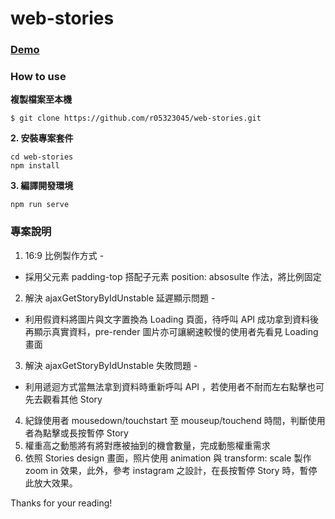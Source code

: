 # web-stories

### [Demo](https://r05323045.github.io/web-stories/)

### How to use

**複製檔案至本機**
```
$ git clone https://github.com/r05323045/web-stories.git
```
**2. 安裝專案套件**
```
cd web-stories
npm install
```
**3. 編譯開發環境**
```
npm run serve
```

### 專案說明

1. 16:9 比例製作方式 -
  - 採用父元素 padding-top 搭配子元素 position: absosulte 作法，將比例固定
2. 解決 ajaxGetStoryByIdUnstable 延遲顯示問題 - 
  - 利用假資料將圖片與文字置換為 Loading 頁面，待呼叫 API 成功拿到資料後再顯示真實資料，pre-render 圖片亦可讓網速較慢的使用者先看見 Loading 畫面 
3. 解決 ajaxGetStoryByIdUnstable 失敗問題 - 
  - 利用遞迴方式當無法拿到資料時重新呼叫 API ，若使用者不耐而左右點擊也可先去觀看其他 Story
4. 紀錄使用者 mousedown/touchstart 至 mouseup/touchend 時間，判斷使用者為點擊或長按暫停 Story
5. 權重高之動態將有將對應被抽到的機會數量，完成動態權重需求
6. 依照 Stories design 畫面，照片使用 animation 與 transform: scale 製作 zoom in 效果，此外，參考 instagram 之設計，在長按暫停 Story 時，暫停此放大效果。

Thanks for your reading!


